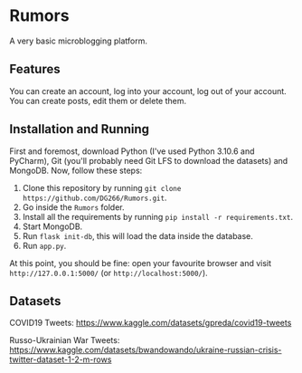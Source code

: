 # Rumors
A very basic microblogging platform.

## Features
You can create an account, log into your account, log out of your account. You can create posts, edit them or delete them. 

## Installation and Running
First and foremost, download Python (I've used Python 3.10.6 and PyCharm), Git (you'll probably need Git LFS to download the datasets) and MongoDB.
Now, follow these steps:
1. Clone this repository by running `git clone https://github.com/DG266/Rumors.git`.
2. Go inside the `Rumors` folder.
3. Install all the requirements by running `pip install -r requirements.txt`.
4. Start MongoDB.
5. Run `flask init-db`, this will load the data inside the database.
6. Run `app.py`.
   
At this point, you should be fine: open your favourite browser and visit `http://127.0.0.1:5000/` (or `http://localhost:5000/`).

## Datasets
COVID19 Tweets: https://www.kaggle.com/datasets/gpreda/covid19-tweets

Russo-Ukrainian War Tweets: https://www.kaggle.com/datasets/bwandowando/ukraine-russian-crisis-twitter-dataset-1-2-m-rows
